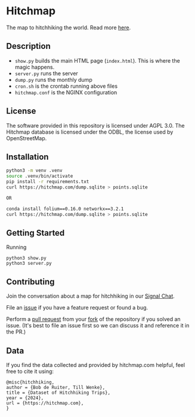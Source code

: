 # Hitchmap

The map to hitchhiking the world. Read more [here](https://hitchwiki.org/en/Hitchwiki:Maps).


## Description

- `show.py` builds the main HTML page (`index.html`). This is where the magic happens.
- `server.py` runs the server
- `dump.py` runs the monthly dump
- `cron.sh` is the crontab running above files
- `hitchmap.conf` is the NGINX configuration

## License

The software provided in this repository is licensed under AGPL 3.0. The Hitchmap database is licensed under the ODBL, the license used by OpenStreetMap.

## Installation

```bash
python3 -m venv .venv
source .venv/bin/activate
pip install -r requirements.txt
curl https://hitchmap.com/dump.sqlite > points.sqlite

OR

conda install folium==0.16.0 networkx==3.2.1
curl https://hitchmap.com/dump.sqlite > points.sqlite
```

## Getting Started
Running

```
python3 show.py
python3 server.py
```

## Contributing
Join the conversation about a map for hitchhiking in our [Signal Chat](https://signal.group/#CjQKIDyYgIxcOUCEPYu8-JawC_tv1bcgkAhvbISRZkN45MMVEhCtydy3DOOCKEAE_tsR6g9s).

File an [issue](https://github.com/bopjesvla/hitch/issues) if you have a feature request or found a bug.

Perform a [pull request](https://github.com/bopjesvla/hitch/pulls) from your [fork](https://github.com/bopjesvla/hitch/fork) of the repository if you solved an issue. (It's best to file an issue first so we can discuss it and reference it in the PR.)

## Data
If you find the data collected and provided by hitchmap.com helpful, feel free to cite it using:
```
@misc{hitchhiking,
author = {Bob de Ruiter, Till Wenke},
title = {Dataset of Hitchhiking Trips},
year = {2024},
url = {https://hitchmap.com},
}
```

